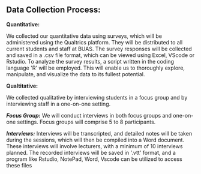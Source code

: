 ## Data Collection Process:
 **Quantitative:**

 We collected our quantitative data using surveys, which will be administered using the Qualtrics platform. They will be distributed to all current students and staff at BUAS. The survey responses will be collected and saved in a .csv file format, which can be viewed using Excel, VScode or Rstudio. To analyze the survey results, a script written in the coding language 'R' will be employed. This will enable us to thoroughly explore, manipulate, and visualize the data to its fullest potential.

 **Qualtitative:**

 We collected qualitative by interviewing students in a focus group and by interviewing staff in a one-on-one setting.

***Focus Group:***
    We will conduct interviews in both focus groups and one-on-one settings. Focus groups will comprise 5 to 8 participants. 
 
 ***Interviews:***
 Interviews will be transcripted, and detailed notes will be taken during the sessions, which will then be compiled into a Word document. These interviews will involve lecturers, with a minimum of 10 interviews planned. The recorded interviews will be saved in '.vtt' format, and a program like Rstudio, NotePad, Word, Vscode can be utilized to access these files